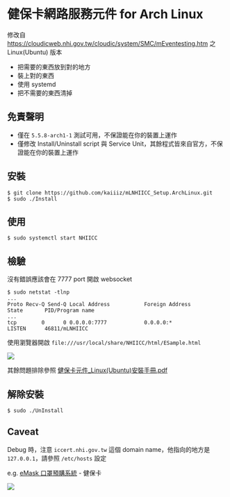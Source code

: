 # 健保卡網路服務元件 for Arch Linux

修改自 https://cloudicweb.nhi.gov.tw/cloudic/system/SMC/mEventesting.htm 之 Linux(Ubuntu) 版本

* 把需要的東西放到對的地方
* 裝上對的東西
* 使用 systemd
* 把不需要的東西清掉

## 免責聲明

* 僅在 `5.5.8-arch1-1` 測試可用，不保證能在你的裝置上運作
* 僅修改 Install/Uninstall script 與 Service Unit，其餘程式皆來自官方，不保證能在你的裝置上運作

## 安裝

```
$ git clone https://github.com/kaiiiz/mLNHIICC_Setup.ArchLinux.git
$ sudo ./Install
```

## 使用

```
$ sudo systemctl start NHIICC
```

## 檢驗

沒有錯誤應該會在 7777 port 開啟 websocket

```
$ sudo netstat -tlnp
...
Proto Recv-Q Send-Q Local Address           Foreign Address         State       PID/Program name
...
tcp        0      0 0.0.0.0:7777            0.0.0.0:*               LISTEN      46811/mLNHIICC
```

使用瀏覽器開啟 `file:///usr/local/share/NHIICC/html/ESample.html`

![](https://i.imgur.com/9k6KBan.png)

其餘問題排除參照 [健保卡元件_Linux(Ubuntu)安裝手冊.pdf](https://cloudicweb.nhi.gov.tw/cloudic/system/SMC/Document/%E5%81%A5%E4%BF%9D%E5%8D%A1%E5%85%83%E4%BB%B6_Linux(Ubuntu)%E5%AE%89%E8%A3%9D%E6%89%8B%E5%86%8A.pdf)

## 解除安裝

```
$ sudo ./UnInstall
```

## Caveat

Debug 時，注意 `iccert.nhi.gov.tw` 這個 domain name，他指向的地方是 `127.0.0.1`，請參照 `/etc/hosts` 設定

e.g. [eMask 口罩預購系統](https://emask.taiwan.gov.tw/msk/index.jsp) - 健保卡

![](https://i.imgur.com/pIppw74.png)

